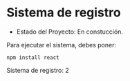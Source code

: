 <h1>Sistema de registro</h1>

- Estado del Proyecto: En constucción.

Para ejecutar el sistema, debes poner:

```npm install react```

Sistema de registro: 2 
